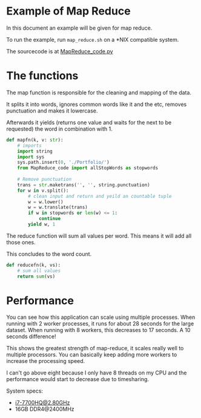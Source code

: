 # Example of Map Reduce
In this document an example will be given for map reduce.

To run the example, run `map_reduce.sh` on a *NIX compatible system.

The sourcecode is at [MapReduce_code.py](MapReduce_code.py)

# The functions
The map function is responsible for the cleaning and mapping of the data.

It splits it into words, ignores common words like it and the etc, removes punctuation and makes it lowercase.

Afterwards it yields (returns one value and waits for the next to be requested) the word in combination with 1.
```python
def mapfn(k, v: str):
    # imports
    import string
    import sys
    sys.path.insert(0, './Portfolio/')
    from MapReduce_code import allStopWords as stopwords
    
    # Remove punctuation
    trans = str.maketrans('', '', string.punctuation)
    for w in v.split():
        # clean input and return and yeild an countable tuple
        w = w.lower()
        w = w.translate(trans)
        if w in stopwords or len(w) <= 1:
            continue
        yield w, 1
```

The reduce function will sum all values per word. This means it will add all those ones.

This concludes to the word count.
```python
def reducefn(k, vs):
    # sum all values
    return sum(vs)
```

# Performance
You can see how this application can scale using multiple processes.
When running with 2 worker processes, it runs for about 28 seconds for the large dataset.
When running with 8 workers, this decreases to 17 seconds. A 10 seconds difference!

This shows the greatest strength of map-reduce, it scales really well to multiple processors.
You can basically keep adding more workers to increase the processing speed.

I can't go above eight because I only have 8 threads on my CPU and the performance would start to decrease due to timesharing.

System specs:
 - i7-7700HQ@2.80GHz
 - 16GB DDR4@2400MHz